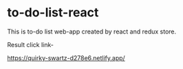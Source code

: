 # to-do-list-react
This is to-do list web-app created by  react and redux store.


Result click link- 

https://quirky-swartz-d278e6.netlify.app/
